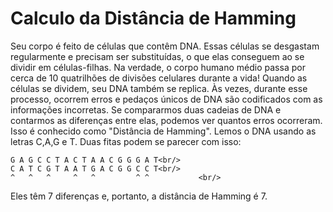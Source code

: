 # Calculo da Distância de Hamming

Seu corpo é feito de células que contêm DNA. Essas células se desgastam regularmente e precisam
ser substituídas, o que elas conseguem ao se dividir em células-filhas. Na verdade, o corpo humano
médio passa por cerca de 10 quatrilhões de divisões celulares durante a vida!
Quando as células se dividem, seu DNA também se replica. Às vezes, durante esse processo,
ocorrem erros e pedaços únicos de DNA são codificados com as informações incorretas. Se
compararmos duas cadeias de DNA e contarmos as diferenças entre elas, podemos ver quantos
erros ocorreram. Isso é conhecido como "Distância de Hamming".
Lemos o DNA usando as letras C,A,G e T. Duas fitas podem se parecer com isso:<br/>
```
G A G C C T A C T A A C G G G A T<br/>
C A T C G T A A T G A C G G C C T<br/>
^   ^   ^     ^   ^         ^ ^           <br/>
```
Eles têm 7 diferenças e, portanto, a distância de Hamming é 7.
